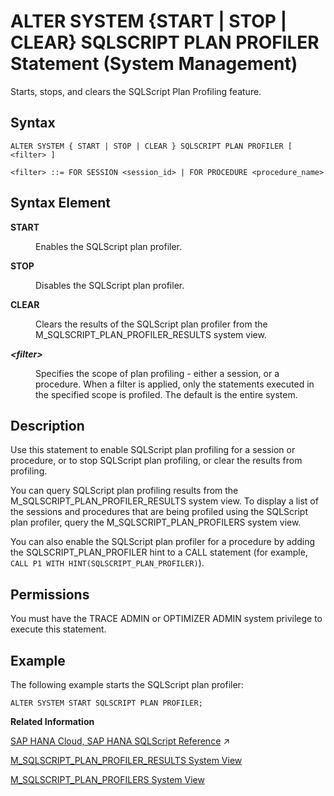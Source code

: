 <!-- loiof518753a450942a48fecc02c926e3847 -->

# ALTER SYSTEM \{START | STOP | CLEAR\} SQLSCRIPT PLAN PROFILER Statement \(System Management\)

Starts, stops, and clears the SQLScript Plan Profiling feature.



<a name="loiof518753a450942a48fecc02c926e3847__section_oxp_qf5_ncb"/>

## Syntax

```
ALTER SYSTEM { START | STOP | CLEAR } SQLSCRIPT PLAN PROFILER [ <filter> ]

<filter> ::= FOR SESSION <session_id> | FOR PROCEDURE <procedure_name>
```



<a name="loiof518753a450942a48fecc02c926e3847__section_pxp_qf5_ncb"/>

## Syntax Element


<dl>
<dt><b>

START

</b></dt>
<dd>

Enables the SQLScript plan profiler.



</dd><dt><b>

STOP

</b></dt>
<dd>

Disables the SQLScript plan profiler.



</dd><dt><b>

CLEAR

</b></dt>
<dd>

Clears the results of the SQLScript plan profiler from the M\_SQLSCRIPT\_PLAN\_PROFILER\_RESULTS system view.



</dd><dt><b>

*<filter\>*

</b></dt>
<dd>

Specifies the scope of plan profiling - either a session, or a procedure. When a filter is applied, only the statements executed in the specified scope is profiled. The default is the entire system.



</dd>
</dl>



<a name="loiof518753a450942a48fecc02c926e3847__section_qxp_qf5_ncb"/>

## Description

Use this statement to enable SQLScript plan profiling for a session or procedure, or to stop SQLScript plan profiling, or clear the results from profiling.

You can query SQLScript plan profiling results from the M\_SQLSCRIPT\_PLAN\_PROFILER\_RESULTS system view. To display a list of the sessions and procedures that are being profiled using the SQLScript plan profiler, query the M\_SQLSCRIPT\_PLAN\_PROFILERS system view.

You can also enable the SQLScript plan profiler for a procedure by adding the SQLSCRIPT\_PLAN\_PROFILER hint to a CALL statement \(for example, `CALL P1 WITH HINT(SQLSCRIPT_PLAN_PROFILER)`\).



<a name="loiof518753a450942a48fecc02c926e3847__section_mbz_fpm_mpb"/>

## Permissions

You must have the TRACE ADMIN or OPTIMIZER ADMIN system privilege to execute this statement.



<a name="loiof518753a450942a48fecc02c926e3847__section_rxp_qf5_ncb"/>

## Example

The following example starts the SQLScript plan profiler:

```
ALTER SYSTEM START SQLSCRIPT PLAN PROFILER;
```

**Related Information**  


[SAP HANA Cloud, SAP HANA SQLScript Reference](https://help.sap.com/viewer/d1cb63c8dd8e4c35a0f18aef632687f0/2024_3_QRC/en-US/28f2d64d4fab4e789ee0070be418419d.html "This reference describes how to use the SQL extension SAP HANA SQLScript to embed data-intensive application logic into SAP HANA.") :arrow_upper_right:

[M\_SQLSCRIPT\_PLAN\_PROFILER\_RESULTS System View](../../020-System-Views-Reference/022-Monitoring-Views/m-sqlscript-plan-profiler-results-system-view-3f527e6.md "Stores the results generated by the SQLScript plan profiler.")

[M\_SQLSCRIPT\_PLAN\_PROFILERS System View](../../020-System-Views-Reference/022-Monitoring-Views/m-sqlscript-plan-profilers-system-view-f63fd16.md "Lists the sessions and procedures that are currently being profiled by the SQLScript plan profiler.")

